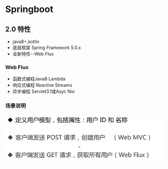 # Springboot
## 2.0 特性
-  java8+,kotlin
- 底层框架 Spring Framework 5.0.x
- 全新特性--Web Flux

### Web Flux
- 函数式编程Java8 Lambda
- 响应式编程 Reactive Streams
- 异步编程 Servlet3.1或Asyc Nio

###  场景说明

![1546477946664](assets/1546477946664.png)

